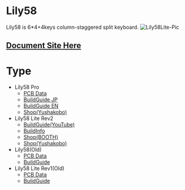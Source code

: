 # Lily58
Lily58 is 6*4+4keys column-staggered split keyboard.
![Lily58Lite-Pic](https://user-images.githubusercontent.com/6285554/84393842-13960900-ac37-11ea-811e-65db2948ca73.jpg)

## [Document Site Here](https://kata0510.github.io/Lily58-Document/)

# Type

- Lily58 Pro
  - [PCB Data](https://github.com/kata0510/Lily58/tree/master/Pro/PCB)
  - [BuildGuide JP](https://kata0510.github.io/Lily58-Document/Lily58_Pro_BG/)
  - [BuildGuide EN](https://github.com/kata0510/Lily58/blob/master/Pro/Doc/buildguide_en.md)
  - [Shop(Yushakobo)](https://yushakobo.jp/shop/lily58-pro/)
- Lily58 Lite Rev2
  - [BuildGuide(YouTube)](https://www.youtube.com/watch?v=t6HLQvqlsVM)
  - [BuildInfo](https://kata0510.github.io/Lily58-Document/Lily58_Lite_Rev2_help.md)
  - [Shop(BOOTH)](https://booth.pm/ja/items/1963895)
  - [Shop(Yushakobo)](https://yushakobo.jp/shop/consign_lily58-lite-rev2/)
- Lily58(Old)
  - [PCB Data](https://github.com/kata0510/Lily58/tree/master/pcb)
  - [BuildGuide](https://kata0510.github.io/Lily58-Document/Lily58_BG/)
- Lily58 Lite Rev1(Old)
  - [PCB Data](https://github.com/kata0510/Lily58/tree/master/pcb)
  - [BuildGuide](https://kata0510.github.io/Lily58-Document/Lily58_Lite_BG/)
